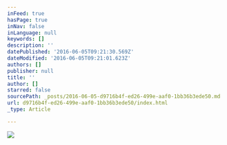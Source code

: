 ```yaml
---
inFeed: true
hasPage: true
inNav: false
inLanguage: null
keywords: []
description: ''
datePublished: '2016-06-05T09:21:30.569Z'
dateModified: '2016-06-05T09:21:01.623Z'
authors: []
publisher: null
title: ''
author: []
starred: false
sourcePath: _posts/2016-06-05-d9716b4f-ed26-499e-aaf0-1bb36b3ede50.md
url: d9716b4f-ed26-499e-aaf0-1bb36b3ede50/index.html
_type: Article

---
```

![](https://the-grid-user-content.s3-us-west-2.amazonaws.com/df20fb5f-01dd-4122-96ba-d2cc3fe7a884.jpg)